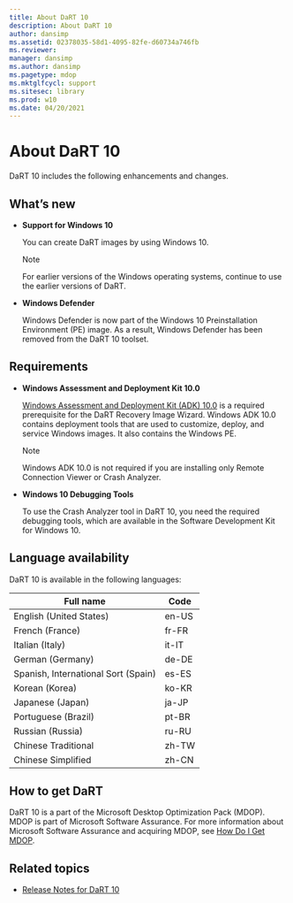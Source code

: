 ```yaml
---
title: About DaRT 10
description: About DaRT 10
author: dansimp
ms.assetid: 02378035-58d1-4095-82fe-d60734a746fb
ms.reviewer:
manager: dansimp
ms.author: dansimp
ms.pagetype: mdop
ms.mktglfcycl: support
ms.sitesec: library
ms.prod: w10
ms.date: 04/20/2021
---
```


# About DaRT 10

DaRT 10 includes the following enhancements and changes.

## What’s new

- **Support for Windows 10**

    You can create DaRT images by using Windows 10.

    > [!NOTE]
    > For earlier versions of the Windows operating systems, continue to use the earlier versions of DaRT.

- **Windows Defender**

    Windows Defender is now part of the Windows 10 Preinstallation Environment (PE) image. As a result, Windows Defender has been removed from the DaRT 10 toolset.

## Requirements

- **Windows Assessment and Deployment Kit 10.0**

    [Windows Assessment and Deployment Kit (ADK) 10.0](https://docs.microsoft.com/windows-hardware/get-started/adk-install) is a required prerequisite for the DaRT Recovery Image Wizard. Windows ADK 10.0 contains deployment tools that are used to customize, deploy, and service Windows images. It also contains the Windows PE.

    > [!NOTE]
    > Windows ADK 10.0 is not required if you are installing only Remote Connection Viewer or Crash Analyzer.

- **Windows 10 Debugging Tools**

    To use the Crash Analyzer tool in DaRT 10, you need the required debugging tools, which are available in the Software Development Kit for Windows 10.

## Language availability

DaRT 10 is available in the following languages:

| Full name                           | Code  |
| ----------------------------------- | ----- |
| English (United States)             | en-US |
| French (France)                     | fr-FR |
| Italian (Italy)                     | it-IT |
| German (Germany)                    | de-DE |
| Spanish, International Sort (Spain) | es-ES |
| Korean (Korea)                      | ko-KR |
| Japanese (Japan)                    | ja-JP |
| Portuguese (Brazil)                 | pt-BR |
| Russian (Russia)                    | ru-RU |
| Chinese Traditional                 | zh-TW |
| Chinese Simplified                  | zh-CN |

## How to get DaRT

DaRT 10 is a part of the Microsoft Desktop Optimization Pack (MDOP). MDOP is part of Microsoft Software Assurance. For more information about Microsoft Software Assurance and acquiring MDOP, see [How Do I Get MDOP](https://go.microsoft.com/fwlink/?LinkId=322049).

## Related topics

- [Release Notes for DaRT 10](release-notes-for-dart-10.md)
